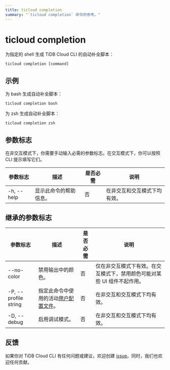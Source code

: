 ```yaml
---
title: ticloud completion
summary: "`ticloud completion` 命令的参考。"
---
```


# ticloud completion

为指定的 shell 生成 TiDB Cloud CLI 的自动补全脚本：

```shell
ticloud completion [command]
```

## 示例

为 bash 生成自动补全脚本：

```shell
ticloud completion bash
```

为 zsh 生成自动补全脚本：

```shell
ticloud completion zsh
```

## 参数标志

在非交互模式下，你需要手动输入必需的参数标志。在交互模式下，你可以按照 CLI 提示填写它们。

| 参数标志               | 描述                                | 是否必需 | 说明                                                 |
|------------------------|-------------------------------------|----------|------------------------------------------------------|
| -h, --help             | 显示此命令的帮助信息。              | 否       | 在非交互和交互模式下均有效。                         |

## 继承的参数标志

| 参数标志              | 描述                                                                                                | 是否必需 | 说明                                                                                                   |
|----------------------|-----------------------------------------------------------------------------------------------------|----------|--------------------------------------------------------------------------------------------------------|
| --no-color           | 禁用输出中的颜色。                                                                                   | 否       | 仅在非交互模式下有效。在交互模式下，禁用颜色可能对某些 UI 组件不起作用。                              |
| -P, --profile string | 指定此命令中使用的活动[用户配置文件](/tidb-cloud/cli-reference.md#user-profile)。                   | 否       | 在非交互和交互模式下均有效。                                                                           |
| -D, --debug          | 启用调试模式。                                                                                       | 否       | 在非交互和交互模式下均有效。                                                                           |

## 反馈

如果你对 TiDB Cloud CLI 有任何问题或建议，欢迎创建 [issue](https://github.com/tidbcloud/tidbcloud-cli/issues/new/choose)。同时，我们也欢迎任何贡献。
